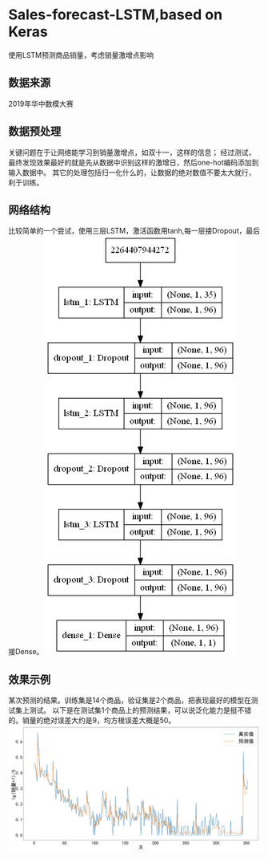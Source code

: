 # Sales-forecast-LSTM,based on Keras
使用LSTM预测商品销量，考虑销量激增点影响
## 数据来源
2019年华中数模大赛
## 数据预处理
关键问题在于让网络能学习到销量激增点，如双十一，这样的信息；
经过测试，最终发现效果最好的就是先从数据中识别这样的激增日，然后one-hot编码添加到输入数据中。
其它的处理包括归一化什么的，让数据的绝对数值不要太大就行，利于训练。
## 网络结构
比较简单的一个尝试，使用三层LSTM，激活函数用tanh,每一层接Dropout，最后接Dense。
![](https://github.com/Lintianqianjin/Sales-forecast-LSTM/blob/master/img/model_structure_sample.png)
## 效果示例
某次预测的结果。训练集是14个商品，验证集是2个商品，把表现最好的模型在测试集上测试。
以下是在测试集1个商品上的预测结果，可以说泛化能力是挺不错的。销量的绝对误差大约是9，均方根误差大概是50。
![](https://github.com/Lintianqianjin/Sales-forecast-LSTM/blob/master/img/predict_sample.png)
